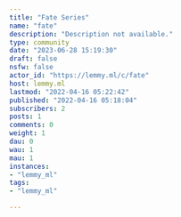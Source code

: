 ```yaml
---
title: "Fate Series" 
name: "fate"
description: "Description not available."
type: community
date: "2023-06-28 15:19:30"
draft: false
nsfw: false
actor_id: "https://lemmy.ml/c/fate"
host: lemmy.ml
lastmod: "2022-04-16 05:22:42"
published: "2022-04-16 05:18:04"
subscribers: 2
posts: 1
comments: 0
weight: 1
dau: 0
wau: 1
mau: 1
instances:
- "lemmy_ml"
tags: 
- "lemmy_ml"

---
```

